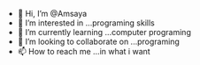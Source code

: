 - 👋 Hi, I’m @Amsaya
- 👀 I’m interested in ...programing skills
- 🌱 I’m currently learning ...computer programing
- 💞️ I’m looking to collaborate on ...programing
- 📫 How to reach me ...in what i want

<!---
Amsaya/Amsaya is a ✨ special ✨ repository because its `README.md` (this file) appears on your GitHub profile.
You can click the Preview link to take a look at your changes.
--->
